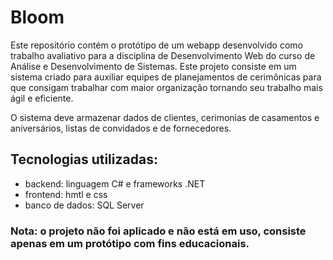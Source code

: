 # Bloom
Este repositório contém o protótipo de um webapp desenvolvido como trabalho avaliativo para a disciplina de Desenvolvimento Web do curso de Análise e Desenvolvimento de Sistemas. Este projeto consiste em um sistema criado para auxiliar equipes de planejamentos de cerimônicas para que consigam trabalhar com maior organização tornando seu trabalho mais ágil e eficiente.

O sistema deve armazenar dados de clientes, cerimonias de casamentos e aniversários, listas de convidados e de fornecedores.

## Tecnologias utilizadas:
- backend: linguagem C# e frameworks .NET
- frontend: hmtl e css
- banco de dados: SQL Server

### Nota: o projeto não foi aplicado e não está em uso, consiste apenas em um protótipo com fins educacionais.
